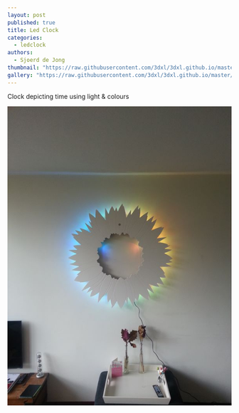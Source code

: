 ```yaml
---
layout: post
published: true
title: Led Clock
categories:
  - ledclock
authors:
  - Sjoerd de Jong
thumbnail: "https://raw.githubusercontent.com/3dxl/3dxl.github.io/master/photos/2014-06-02/00_img-20131103-wa0004.mini.jpg"
gallery: "https://raw.githubusercontent.com/3dxl/3dxl.github.io/master/photos/2014-06-02/00_img-20131103-wa0004.midi.jpg"
---
```


Clock depicting time using light & colours

![](https://raw.githubusercontent.com/3dxl/3dxl.github.io/master/photos/2014-06-02/00_img-20131103-wa0004.midi.jpg)
